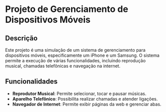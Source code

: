 # Projeto de Gerenciamento de Dispositivos Móveis

## Descrição

Este projeto é uma simulação de um sistema de gerenciamento para dispositivos móveis, especificamente um iPhone e um Samsung. O sistema permite a execução de várias funcionalidades, incluindo reprodução musical, chamadas telefônicas e navegação na internet. 
## Funcionalidades

- **Reprodutor Musical**: Permite selecionar, tocar e pausar músicas.
- **Aparelho Telefônico**: Possibilita realizar chamadas e atender ligações.
- **Navegador de Internet**: Permite exibir páginas da web e gerenciar abas.

